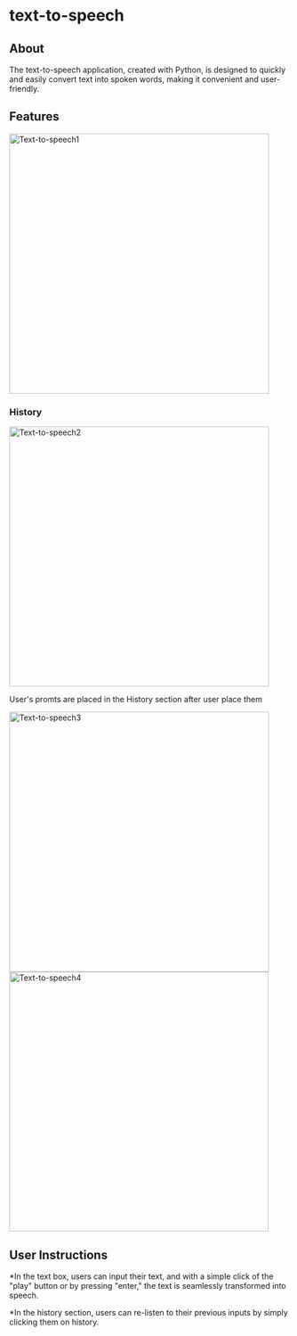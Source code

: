 ﻿# text-to-speech
## About
The text-to-speech application, created with Python, is designed to quickly and easily convert text into spoken words, making it convenient and user-friendly.

## Features

<img width="467" alt="Text-to-speech1" src="https://github.com/Aristotelis03/text-to-speech/assets/122119588/2de4749c-3045-4e28-bad0-89a040bfea76">


### History
<img width="467" alt="Text-to-speech2" src="https://github.com/Aristotelis03/text-to-speech/assets/122119588/1fdce722-0c80-416f-86e6-2c3dc1f5e96e">

User's promts are placed in the History section after user place them

<img width="467" alt="Text-to-speech3" src="https://github.com/Aristotelis03/text-to-speech/assets/122119588/755e2b51-a4cc-4c0e-99e2-a5f4bab21ca3">

<img width="466" alt="Text-to-speech4" src="https://github.com/Aristotelis03/text-to-speech/assets/122119588/d7497a1e-3c6c-48ee-bf26-eec495a83bf7">

## User Instructions

*In the text box, users can input their text, and with a simple click of the "play" button or by pressing "enter," the text is seamlessly transformed into speech.

*In the history section, users can re-listen to their previous inputs by simply clicking them on history.